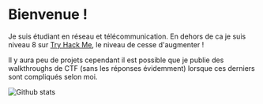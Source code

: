 # Bienvenue !

Je suis étudiant en réseau et télécommunication. En dehors de ca je suis niveau 8 sur [Try Hack Me](https://tryhackme.com/), le niveau de cesse d'augmenter !

Il y aura peu de projets cependant il est possible que je publie des walkthroughs de CTF (sans les réponses évidemment) lorsque ces derniers sont compliqués selon moi. 


![Github stats](https://github-readme-stats.vercel.app/api?username=0marTools)
